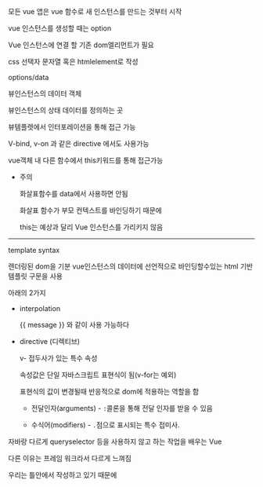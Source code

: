 모든 vue 앱은 vue 함수로 새 인스턴스를 만드는 것부터 시작 

vue 인스턴스를 생성할 때는 option 

Vue 인스턴스에 연결 할 기존 dom엘리먼트가 필요 

css 선택자 문자열 혹은 htmlelement로 작성



options/data 

뷰인스턴스의 데이터 객체

뷰인스턴스의 상태 데이터를 정의하는 곳

뷰템플렛에서 인터포레이션을 통해 접근 가능 

V-bind, v-on 과 같은 directive 에서도 사용가능 

vue객체 내 다른 함수에서 this키워드를 통해 접근가능

- 주의

  화살표함수를 data에서 사용하면 안됨

  화살표 함수가 부모 컨텍스트를 바인딩하기 때문에

  this는 예상과 달리 Vue 인스턴스를 가리키지 않음



---

template syntax 

렌더링된 dom을 기분 vue인스턴스의 데이터에 선언적으로 바인딩할수있는 html 기반 템플릿 구문을 사용

아래의 2가지 

- interpolation

  {{ message }} 와 같이 사용 가능하다



- directive (디렉티브)

  v- 접두사가 있는 특수 속성

  속성값은 단일 자바스크립트 표현식이 됨(v-for는 예외)

  표현식의 값이 변경될때 반응적으로 dom에 적용하는 역할을 함

  + 전달인자(arguments) - `:`콜론을 통해 전달 인자를 받을 수 있음

  + 수식어(modifiers) - `.`점으로 표시되는 특수 접미사.

  

자바랑 다르게 queryselector 등을 사용하지 않고 하는 작업을 배우는 Vue

다른 이유는 프레임 워크라서 다르게 느껴짐

우리는 틀안에서 작성하고 있기 때문에 
